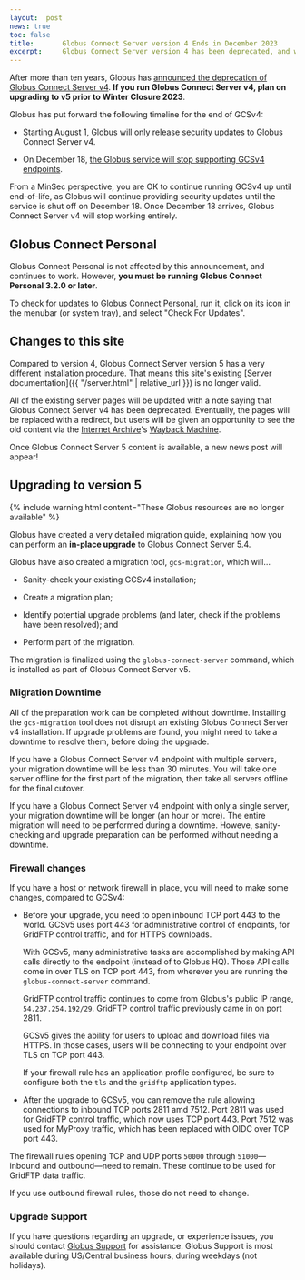 ```yaml
---
layout:  post
news: true
toc: false
title:       Globus Connect Server version 4 Ends in December 2023
excerpt:     Globus Connect Server version 4 has been deprecated, and will stop working at the end of calendar year 2023.  You should upgrade to GCSv5.
---
```


After more than ten years, Globus has [announced the deprecation of Globus
Connect Server v4](https://www.globus.org/blog/globus-connect-server-v4-will-be-deprecated-july-31-2023).  **If you run Globus Connect Server v4, plan on upgrading to v5 prior to Winter Closure 2023**.

Globus has put forward the following timeline for the end of GCSv4:

* Starting August 1, Globus will only release security updates to Globus
  Connect Server v4.

* On December 18, [the Globus service will stop supporting GCSv4 endpoints](https://www.globus.org/blog/support-for-globus-connect-server-version-4-ends-on-december-18-2023).

From a MinSec perspective, you are OK to continue running GCSv4 up until
end-of-life, as Globus will continue providing security updates until the
service is shut off on December 18.  Once December 18 arrives, Globus Connect
Server v4 will stop working entirely.

## Globus Connect Personal

Globus Connect Personal is not affected by this announcement, and continues to
work.  However, **you must be running Globus Connect Personal 3.2.0 or later**.

To check for updates to Globus Connect Personal, run it, click on its icon in
the menubar (or system tray), and select "Check For Updates".

## Changes to this site

Compared to version 4, Globus Connect Server version 5 has a very different
installation procedure.  That means this site's existing [Server
documentation]({{ "/server.html" | relative_url }})
is no longer valid.

All of the existing server pages will be updated with a note saying
that Globus Connect Server v4 has been deprecated.  Eventually,
the pages will be replaced with a redirect, but users will be given an
opportunity to see the old content via the [Internet
Archive](https://archive.org/)'s [Wayback Machine](https://web.archive.org).

Once Globus Connect Server 5 content is available, a new news post will appear!

## Upgrading to version 5

{% include warning.html
   content="These Globus resources are no longer available"
%}

Globus have created a very detailed migration
guide,
explaining how you can perform an **in-place upgrade** to Globus Connect Server
5.4.

Globus have also created a migration tool, `gcs-migration`, which will…

* Sanity-check your existing GCSv4 installation;

* Create a migration plan;

* Identify potential upgrade problems (and later, check if the problems have
  been resolved); and

* Perform part of the migration.

The migration is finalized using the `globus-connect-server` command, which is
installed as part of Globus Connect Server v5.

### Migration Downtime

All of the preparation work can be completed without downtime.  Installing the
`gcs-migration` tool does not disrupt an existing Globus Connect Server v4
installation.  If upgrade problems are found, you might need to take a downtime
to resolve them, before doing the upgrade.

If you have a Globus Connect Server v4 endpoint with multiple servers, your
migration downtime will be less than 30 minutes.  You will take one server
offline for the first part of the migration, then take all servers offline for
the final cutover.

If you have a Globus Connect Server v4 endpoint with only a single server, your
migration downtime will be longer (an hour or more).  The entire migration will
need to be performed during a downtime.  Howeve, sanity-checking and upgrade
preparation can be performed without needing a downtime.

### Firewall changes

If you have a host or network firewall in place, you will need to make some
changes, compared to GCSv4:

* Before your upgrade, you need to open inbound TCP port 443 to the world.
  GCSv5 uses port 443 for administrative control of endpoints, for GridFTP
  control traffic, and for HTTPS downloads.

  With GCSv5, many administrative tasks are accomplished by making API calls
  directly to the endpoint (instead of to Globus HQ).  Those API calls come in
  over TLS on TCP port 443, from wherever you are running the
  `globus-connect-server` command.

  GridFTP control traffic continues to come from Globus's public IP range,
  `54.237.254.192/29`.  GridFTP control traffic previously came in on port 2811.

  GCSv5 gives the ability for users to upload and download files via HTTPS.
  In those cases, users will be connecting to your endpoint over TLS on TCP
  port 443.

  If your firewall rule has an application profile configured, be sure to
  configure both the `tls` and the `gridftp` application types.

* After the upgrade to GCSv5, you can remove the rule allowing connections to
  inbound TCP ports 2811 amd 7512.  Port 2811 was used for GridFTP control
  traffic, which now uses TCP port 443.  Port 7512 was used for MyProxy
  traffic, which has been replaced with OIDC over TCP port 443.

The firewall rules opening TCP and UDP ports `50000` through `51000`—inbound
and outbound—need to remain.  These continue to be used for GridFTP data
traffic.

If you use outbound firewall rules, those do not need to change.

### Upgrade Support

If you have questions regarding an upgrade, or experience issues, you should
contact [Globus Support](mailto:support@globus.org) for assistance.  Globus
Support is most available during US/Central business hours, during weekdays
(not holidays).
